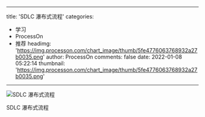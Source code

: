 
---
title: 'SDLC 瀑布式流程'
categories: 
 - 学习
 - ProcessOn
 - 推荐
headimg: 'https://img.processon.com/chart_image/thumb/5fe4776063768932a27b0035.png'
author: ProcessOn
comments: false
date: 2022-01-08 05:22:14
thumbnail: 'https://img.processon.com/chart_image/thumb/5fe4776063768932a27b0035.png'
---

<div>   
<img class="thumb" alt="SDLC 瀑布式流程" src="https://img.processon.com/chart_image/thumb/5fe4776063768932a27b0035.png" referrerpolicy="no-referrer">
<p>SDLC 瀑布式流程</p>  
</div>
            